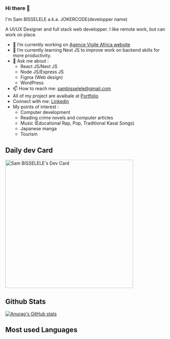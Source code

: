### Hi there 👋

I'm Sam BISSELELE a.k.a. JOKERCODE(developper name)

A UI/UX Designer and full stack web developper.
I like remote work, but can work on place.

<!--
**sambiss1/sambiss1** is a ✨ _special_ ✨ repository because its `README.md` (this file) appears on your GitHub profile.

Here are some ideas to get you started: 
- 👯 I’m looking to collaborate on ...
- 🤔 I’m looking for help with ...
- 😄 Pronouns: ...
- ⚡ Fun fact: ...
-->

- 🔭 I’m currently working on <a href="https://avigileafrica.vercel.app/">Agence Vigile Africa website</a>
- 🌱 I’m currently learning Nest JS to improve work on backend skills for more productivity.
- 💬 Ask me about : 
     <ul>
            <li>React JS/Next JS</li>
            <li>Node JS/Express JS </li>
            <li>Figma (Web design) </li>
            <li>WordPress </li>
      </ul>
- 📫 How to reach me: sambisselele@gmail.com
- All of my project are avaibale at <a href="https://samuelbisselele.vercel.app/">Portfolio</a>
- Connect with me: <a href="https://www.linkedin.com/in/sam-bisselele-132292218/">Linkedin</a>
- My points of interest : 
      <ul>
            <li>Computer development </li>
            <li>Reading crime novels and computer articles</li>
            <li>Music (Educational Rap, Pop, Traditional Kasai Songs)</li>
            <li>Japanese manga </li>
            <li>Tourism</li>
      </ul>
      
     
<h2>Daily dev Card </h2>
<a href="https://app.daily.dev/jokercode"><img src="https://api.daily.dev/devcards/db83720290644f0e9fc6362bec880c4f.png?r=xp1" width="400" alt="Sam BISSELELE's Dev Card"/></a>

<h2>Github Stats</h2>

<a>[![Anurag's GitHub stats](https://github-readme-stats.vercel.app/api?username=sambiss1&show_icons=true&theme=dark)](https://github-readme-stats.vercel.app/api?username=sambiss1)</a>

<h2>Most used Languages </h2>
<!--
<a>[![Top Langs](https://github-readme-stats.vercel.app/api/top-langs/?username=sambiss1)]([https://github-readme-stats.vercel.app/api/top-langs/?username=sambiss1])</a> -->
